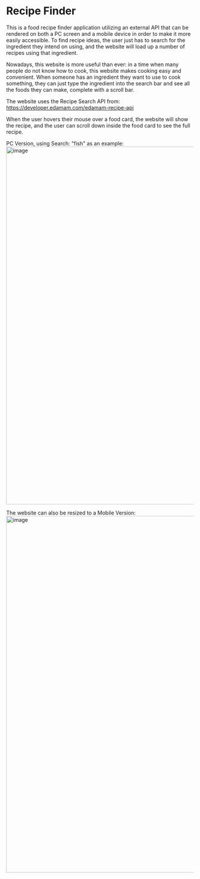 # Recipe Finder
This is a food recipe finder application utilizing an external API that can be rendered on both a PC screen and a mobile device in order to make it more easily accessible. To find recipe ideas, the user just has to search for the ingredient they intend on using, and the website will load up a number of recipes using that ingredient. 

Nowadays, this website is more useful than ever: in a time when many people do not know how to cook, this website makes cooking easy and convenient. When someone has an ingredient they want to use to cook something, they can just type the ingredient into the search bar and see all the foods they can make, complete with a scroll bar. 

The website uses the Recipe Search API from: https://developer.edamam.com/edamam-recipe-api

When the user hovers their mouse over a food card, the website will show the recipe, and the user can scroll down inside the food card to see the full recipe.

PC Version, using Search: "fish" as an example:
<img width="960" alt="image" src="https://user-images.githubusercontent.com/117134870/213946467-ec034444-da3d-4e6a-8f1c-8f8ad6883e62.png">

The website can also be resized to a Mobile Version:
<img width="957" alt="image" src="https://user-images.githubusercontent.com/117134870/213946530-b43e5f1e-cb88-4859-9841-8a6f132e9a89.png">
